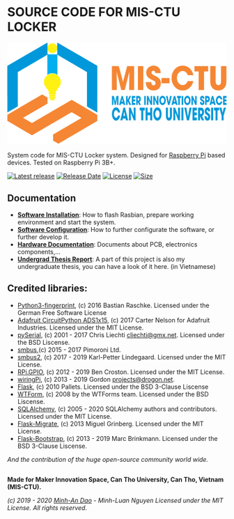 # SOURCE CODE FOR MIS-CTU LOCKER

[![MIS-CTU logo](/docs/pictures/MIS_CTU.png)](https://mis.ctu.edu.vn/)

System code for MIS-CTU Locker system. Designed for [Raspberry Pi](https://en.wikipedia.org/wiki/Raspberry_Pi) based devices.
Tested on Raspberry Pi 3B+.

[![Latest release](https://img.shields.io/github/v/release/minhan74/MIS-Locker?include_prereleases)](https://github.com/minhan74/MIS-Locker/releases/latest)
[![Release Date](https://img.shields.io/github/release-date-pre/minhan74/MIS-Locker)](https://github.com/minhan74/MIS-Locker/releases/latest/)
[![License](https://img.shields.io/badge/license-MIT-green)](LICENSE) <!-- [![License](https://img.shields.io/github/license/minhan74/MIS-Locker.svg)](LICENSE) -->
[![Size](https://img.shields.io/github/repo-size/minhan74/MIS-Locker)](https://github.com/minhan74/MIS-Locker/)


## Documentation

* **[Software Installation]**: How to flash Rasbian, prepare working environment and start the system.
* **[Software Configuration]**: How to further configurate the software, or further develop it.
* **[Hardware Documentation]**: Documents about PCB, electronics components,...
* **[Undergrad Thesis Report]**: A part of this project is also my undergraduate thesis, you can have a look of it here. (in Vietnamese)

## Credited libraries:
 - [Python3-fingerprint], (c) 2016 Bastian Raschke. Licensed under the German Free Software License
 - [Adafruit CircuitPython ADS1x15], (c) 2017 Carter Nelson for Adafruit Industries. Licensed under the MIT License.
 - [pySerial], (c) 2001 - 2017 Chris Liechti <cliechti@gmx.net>. Licensed under the BSD Liscense.
 - [smbus],(c) 2015 - 2017 Pimoroni Ltd.
 - [smbus2], (c) 2017 - 2019 Karl-Petter Lindegaard. Licensed under the MIT License.
 - [RPi.GPIO], (c) 2012 - 2019 Ben Croston. Licensed under the MIT License.
 - [wiringPi], (c) 2013 - 2019 Gordon <projects@drogon.net>.
 - [Flask], (c) 2010 Pallets. Licensed under the BSD 3-Clause Liscense
 - [WTForm], (c) 2008 by the WTForms team. Licensed under the BSD Liscense.
 - [SQLAlchemy], (c) 2005 - 2020 SQLAlchemy authors and contributors. Licensed under the MIT License.
 - [Flask-Migrate], (c) 2013 Miguel Grinberg. Licensed under the MIT License.
 - [Flask-Bootstrap], (c) 2013 - 2019 Marc Brinkmann. Licensed under the BSD 3-Clause Liscense.
 
 _And the contribution of the huge open-source community world wide._


##    
**Made for Maker Innovation Space, Can Tho University, Can Tho, Vietnam (MIS-CTU).**

_(c) 2019 - 2020 [Minh-An Dao] - Minh-Luan Nguyen_
_Licensed under the MIT License. All rights reserved._


<!-- Links -->
[Software Installation]: /docs/Installation.md
[Software Configuration]: /docs/Configuration.md
[Hardware Documentation]: /docs/Hardware-Documentation.md
[Undergrad Thesis Report]: https://drive.google.com/file/d/1YyH5sE2MzJecpU8ndQ6ftUlrxf_dyREV/view?usp=sharing

[Python3-fingerprint]: https://github.com/bastianraschke/pyfingerprint
[Adafruit CircuitPython ADS1x15]: https://github.com/adafruit/Adafruit_CircuitPython_ADS1x15
[pySerial]: https://github.com/pyserial/pyserial
[smbus]: https://github.com/pimoroni/py-smbus
[smbus2]: https://github.com/kplindegaard/smbus2
[RPi.GPIO]: https://pypi.org/project/RPi.GPIO/
[wiringPi]: http://wiringpi.com/
[Flask]: https://github.com/pallets/flask
[WTForm]: https://github.com/wtforms/wtforms
[SQLAlchemy]: https://github.com/sqlalchemy/sqlalchemy
[Flask-Migrate]: https://github.com/miguelgrinberg/Flask-Migrate
[Flask-Bootstrap]: https://github.com/mbr/flask-bootstrap


[Minh-An Dao]: https://bit.ly/DMA-HomePage



